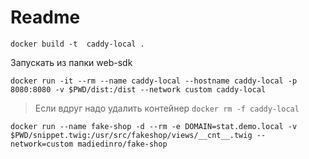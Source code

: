 # Readme

```shell
docker build -t  caddy-local .
```

Запускать из папки web-sdk

```shell
docker run -it --rm --name caddy-local --hostname caddy-local -p 8080:8080 -v $PWD/dist:/dist --network custom caddy-local
```


> Если вдруг надо удалить контейнер
> `docker rm -f caddy-local`


```shell
docker run --name fake-shop -d --rm -e DOMAIN=stat.demo.local -v $PWD/snippet.twig:/usr/src/fakeshop/views/__cnt__.twig --network=custom madiedinro/fake-shop
```
